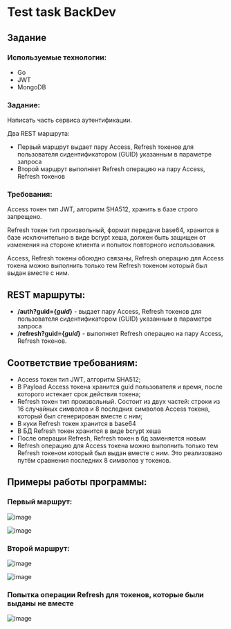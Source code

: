 # Test task BackDev
## Задание
### Используемые технологии:

- Go
- JWT
- MongoDB

### Задание:
Написать часть сервиса аутентификации.

Два REST маршрута:
- Первый маршрут выдает пару Access, Refresh токенов для пользователя сидентификатором (GUID) указанным в параметре запроса
- Второй маршрут выполняет Refresh операцию на пару Access, Refresh токенов

### Требования:
Access токен тип JWT, алгоритм SHA512, хранить в базе строго запрещено.

Refresh токен тип произвольный, формат передачи base64, хранится в базе исключительно в виде bcrypt хеша, должен быть защищен от изменения на стороне клиента и попыток повторного использования.

Access, Refresh токены обоюдно связаны, Refresh операцию для Access токена можно выполнить только тем Refresh токеном который был выдан вместе с ним.

## REST маршруты:
- **/auth?guid={_guid_}** - выдает пару Access, Refresh токенов для пользователя сидентификатором (GUID) указанным в параметре запроса
- **/refresh?guid={_guid_}** - выполняет Refresh операцию на пару Access, Refresh токенов.

## Соответствие требованиям:
- Access токен тип JWT, алгоритм SHA512;
- В Payload Access токена хранится guid пользователя и время, после которого истекает срок действия токена;
- Refresh токен тип произвольный. Состоит из двух частей: строки из 16 случайных символов и 8 последних символов Access токена, который был сгенерирован вместе с ним;
- В куки Refresh токен хранится в base64
- В БД Refresh токен хранится в виде bcrypt хеша
- После операции Refresh, Refresh токен в бд заменяется новым
- Refresh операцию для Access токена можно выполнить только тем Refresh токеном который был выдан вместе с ним. Это реализовано путём сравнения последних 8 символов у токенов.

## Примеры работы программы:

### Первый маршрут:

![image](https://github.com/ikarizxc/authentication-service/assets/114616603/aa953655-3c3e-42f6-972c-adfedfea599f)

![image](https://github.com/ikarizxc/authentication-service/assets/114616603/ccdc60e6-6821-4aa4-94fe-6c6a619591da)

### Второй маршрут:

![image](https://github.com/ikarizxc/authentication-service/assets/114616603/ea4623d8-53d1-4039-aba3-b116f662d528)

![image](https://github.com/ikarizxc/authentication-service/assets/114616603/d7b2cbf7-b535-4a2b-8cd1-8b79faae2ff0)

### Попытка операции Refresh для токенов, которые были выданы не вместе

![image](https://github.com/ikarizxc/authentication-service/assets/114616603/ee5bf6b8-100c-4bcd-8427-51af8aefa52c)

